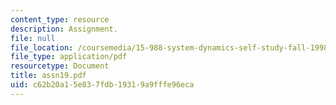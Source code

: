 ```yaml
---
content_type: resource
description: Assignment.
file: null
file_location: /coursemedia/15-988-system-dynamics-self-study-fall-1998-spring-1999/c62b20a15e837fdb19319a9fffe96eca_assn19.pdf
file_type: application/pdf
resourcetype: Document
title: assn19.pdf
uid: c62b20a1-5e83-7fdb-1931-9a9fffe96eca
---
```

